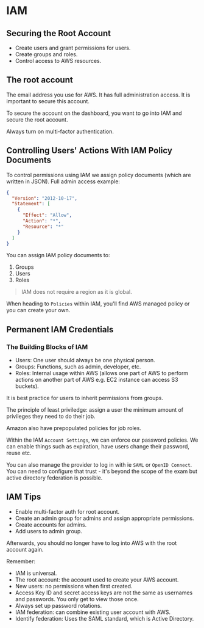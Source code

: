 # IAM

## Securing the Root Account

- Create users and grant permissions for users.
- Create groups and roles.
- Control access to AWS resources.

## The root account

The email address you use for AWS. It has full administration access. It is important to secure this account.

To secure the account on the dashboard, you want to go into IAM and secure the root account.

Always turn on multi-factor authentication.

## Controlling Users' Actions With IAM Policy Documents

To control permissions using IAM we assign policy documents (which are written in JSON). Full admin access example:

```json
{
  "Version": "2012-10-17",
  "Statement": [
    {
      "Effect": "Allow",
      "Action": "*",
      "Resource": "*"
    }
  ]
}
```

You can assign IAM policy documents to:

1. Groups
2. Users
3. Roles

> IAM does not require a region as it is global.

When heading to `Policies` within IAM, you'll find AWS managed policy or you can create your own.

## Permanent IAM Credentials

### The Building Blocks of IAM

- Users: One user should always be one physical person.
- Groups: Functions, such as admin, developer, etc.
- Roles: Internal usage within AWS (allows one part of AWS to perform actions on another part of AWS e.g. EC2 instance can access S3 buckets).

It is best practice for users to inherit permissions from groups.

The principle of least priviledge: assign a user the minimum amount of privileges they need to do their job.

Amazon also have prepopulated policies for job roles.

Within the IAM `Account Settings`, we can enforce our password policies. We can enable things such as expiration, have users change their password, reuse etc.

You can also manage the provider to log in with ie `SAML` or `OpenID Connect`. You can need to configure that trust - it's beyond the scope of the exam but active directory federation is possible.

## IAM Tips

- Enable multi-factor auth for root account.
- Create an admin group for admins and assign appropriate permissions.
- Create accounts for admins.
- Add users to admin group.

Afterwards, you should no longer have to log into AWS with the root account again.

Remember:

- IAM is universal.
- The root account: the account used to create your AWS account.
- New users: no permissions when first created.
- Access Key ID and secret access keys are not the same as usernames and passwords. You only get to view those once.
- Always set up password rotations.
- IAM federation: can combine existing user account with AWS.
- Identify federation: Uses the SAML standard, which is Active Directory.
